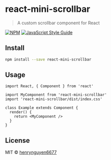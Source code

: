 # react-mini-scrollbar

> A custom scrollbar component for React

[![NPM](https://img.shields.io/npm/v/react-mini-scrollbar.svg)](https://www.npmjs.com/package/react-mini-scrollbar) [![JavaScript Style Guide](https://img.shields.io/badge/code_style-standard-brightgreen.svg)](https://standardjs.com)

## Install

```bash
npm install --save react-mini-scrollbar
```

## Usage

```tsx
import React, { Component } from 'react'

import MyComponent from 'react-mini-scrollbar'
import 'react-mini-scrollbar/dist/index.css'

class Example extends Component {
  render() {
    return <MyComponent />
  }
}
```

## License

MIT © [henrynguyen6677](https://github.com/henrynguyen6677)
